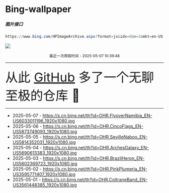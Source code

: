 # Bing-wallpaper

##### 图片接口

```powershell
https://www.bing.com/HPImageArchive.aspx?format=js&idx=0&n=1&mkt=en-US
```

 ![](https://s.cn.bing.net/th?id=OHR.FlyoverNamibia_EN-US6033011196_1920x1080.jpg)

<p align='center' >
    <small>
        最近一次爬取时间 - 2025-05-07 10:39:48
    </small>
    <br>
    <hr>
    <font size=7>
        <small>
           从此 <a href='https://github.com/'>GitHub</a> 多了一个无聊至极的仓库  🍳
        </small>
    </font>
    <hr>
</p>


- 2025-05-07 - https://s.cn.bing.net/th?id=OHR.FlyoverNamibia_EN-US6033011196_1920x1080.jpg 
- 2025-05-06 - https://s.cn.bing.net/th?id=OHR.CincoFlags_EN-US5873749093_1920x1080.jpg 
- 2025-05-05 - https://s.cn.bing.net/th?id=OHR.SevilleNaboo_EN-US5814352031_1920x1080.jpg 
- 2025-05-04 - https://s.cn.bing.net/th?id=OHR.ArchesGalaxy_EN-US5690613383_1920x1080.jpg 
- 2025-05-03 - https://s.cn.bing.net/th?id=OHR.BrazilHeron_EN-US5602369723_1920x1080.jpg 
- 2025-05-02 - https://s.cn.bing.net/th?id=OHR.PinkPlumeria_EN-US3595771407_1920x1080.jpg 
- 2025-05-01 - https://s.cn.bing.net/th?id=OHR.ColtraneBand_EN-US3561448385_1920x1080.jpg 
